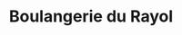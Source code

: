 ---
title: "Boulangerie du Rayol"
url: /rayol-canadel-sur-mer/boulangerie-du-rayol/
shop: Bäckerei
---